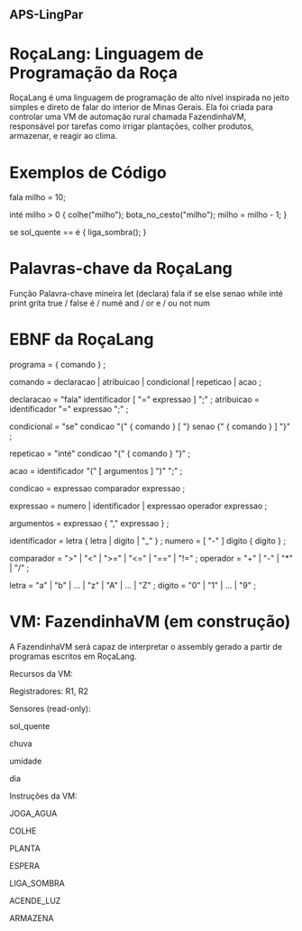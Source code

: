 ## APS-LingPar


# RoçaLang: Linguagem de Programação da Roça

RoçaLang é uma linguagem de programação de alto nível inspirada no jeito simples e direto de falar do interior de Minas Gerais. Ela foi criada para controlar uma VM de automação rural chamada FazendinhaVM, responsável por tarefas como irrigar plantações, colher produtos, armazenar, e reagir ao clima.

# Exemplos de Código
fala milho = 10;

inté milho > 0 {
    colhe("milho");
    bota_no_cesto("milho");
    milho = milho - 1;
}

se sol_quente == é {
    liga_sombra();
}

# Palavras-chave da RoçaLang
Função	Palavra-chave mineira
let (declara)	fala
if	se
else	senao
while	inté
print	grita
true / false	é / numé
and / or	e / ou
not	num

# EBNF da RoçaLang
programa        = { comando } ;

comando         = declaracao
                | atribuicao
                | condicional
                | repeticao
                | acao
                ;

declaracao      = "fala" identificador [ "=" expressao ] ";" ;
atribuicao      = identificador "=" expressao ";" ;

condicional     = "se" condicao "{" { comando } [ "} senao {" { comando } ] "}" ;

repeticao       = "inté" condicao "{" { comando } "}" ;

acao            = identificador "(" [ argumentos ] ")" ";" ;

condicao        = expressao comparador expressao ;

expressao       = numero
                | identificador
                | expressao operador expressao
                ;

argumentos      = expressao { "," expressao } ;

identificador   = letra { letra | digito | "_" } ;
numero          = [ "-" ] digito { digito } ;

comparador      = ">" | "<" | ">=" | "<=" | "==" | "!=" ;
operador        = "+" | "-" | "*" | "/" ;

letra           = "a" | "b" | ... | "z" | "A" | ... | "Z" ;
digito          = "0" | "1" | ... | "9" ;

# VM: FazendinhaVM (em construção)

A FazendinhaVM será capaz de interpretar o assembly gerado a partir de programas escritos em RoçaLang.

Recursos da VM:

Registradores: R1, R2

Sensores (read-only):

sol_quente

chuva

umidade

dia

Instruções da VM:

JOGA_AGUA

COLHE

PLANTA

ESPERA

LIGA_SOMBRA

ACENDE_LUZ

ARMAZENA
